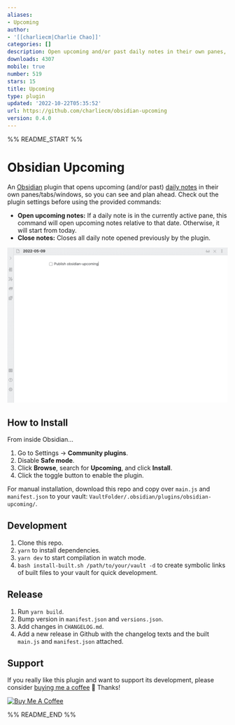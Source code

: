 ```yaml
---
aliases:
- Upcoming
author:
- '[[charliecm|Charlie Chao]]'
categories: []
description: Open upcoming and/or past daily notes in their own panes, tabs, or windows.
downloads: 4307
mobile: true
number: 519
stars: 15
title: Upcoming
type: plugin
updated: '2022-10-22T05:35:52'
url: https://github.com/charliecm/obsidian-upcoming
version: 0.4.0
---
```


%% README_START %%

# Obsidian Upcoming

An [Obsidian](https://obsidian.md) plugin that opens upcoming (and/or past) [daily notes](https://help.obsidian.md/Plugins/Daily+notes) in their own panes/tabs/windows, so you can see and plan ahead. Check out the plugin settings before using the provided commands:

- **Open upcoming notes:** If a daily note is in the currently active pane, this command will open upcoming notes relative to that date. Otherwise, it will start from today.
- **Close notes:** Closes all daily note opened previously by the plugin.

![Demo](https://raw.githubusercontent.com/charliecm/obsidian-upcoming/main/demo.gif)

## How to Install

From inside Obsidian…
1. Go to Settings → **Community plugins**.
2. Disable **Safe mode**.
3. Click **Browse**, search for **Upcoming**, and click **Install**.
4. Click the toggle button to enable the plugin.

For manual installation, download this repo and copy over `main.js` and `manifest.json` to your vault: `VaultFolder/.obsidian/plugins/obsidian-upcoming/`.

## Development

1. Clone this repo.
2. `yarn` to install dependencies.
3. `yarn dev` to start compilation in watch mode.
4. `bash install-built.sh /path/to/your/vault -d` to create symbolic links of built files to your vault for quick development.

## Release

1. Run `yarn build`.
2. Bump version in `manifest.json` and `versions.json`.
3. Add changes in `CHANGELOG.md`.
4. Add a new release in Github with the changelog texts and the built `main.js` and `manifest.json` attached.

## Support

If you really like this plugin and want to support its development, please consider [buying me a coffee](https://www.buymeacoffee.com/charliecm) 🙂 Thanks!

<a href="https://www.buymeacoffee.com/charliecm" target="_blank"><img src="https://cdn.buymeacoffee.com/buttons/v2/default-yellow.png" alt="Buy Me A Coffee" width="217" height="60" /></a>


%% README_END %%